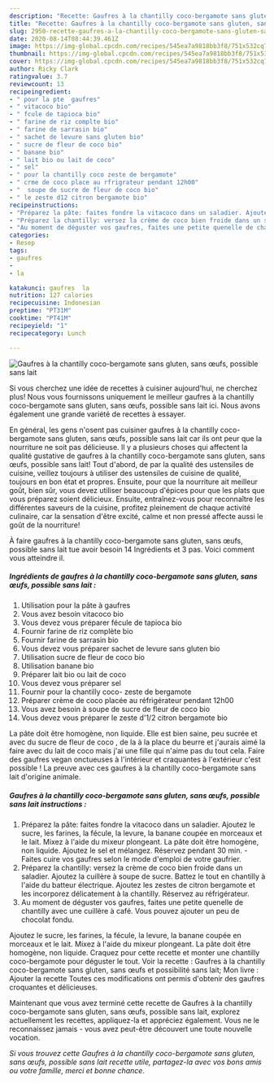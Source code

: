 ```yaml
---
description: "Recette: Gaufres à la chantilly coco-bergamote sans gluten, sans œufs, possible sans lait"
title: "Recette: Gaufres à la chantilly coco-bergamote sans gluten, sans œufs, possible sans lait"
slug: 2950-recette-gaufres-a-la-chantilly-coco-bergamote-sans-gluten-sans-oufs-possible-sans-lait
date: 2020-08-14T08:44:39.461Z
image: https://img-global.cpcdn.com/recipes/545ea7a9818bb3f8/751x532cq70/gaufres-a-la-chantilly-coco-bergamote-sans-gluten-sans-oeufs-possible-sans-lait-photo-principale-de-la-recette.jpg
thumbnail: https://img-global.cpcdn.com/recipes/545ea7a9818bb3f8/751x532cq70/gaufres-a-la-chantilly-coco-bergamote-sans-gluten-sans-oeufs-possible-sans-lait-photo-principale-de-la-recette.jpg
cover: https://img-global.cpcdn.com/recipes/545ea7a9818bb3f8/751x532cq70/gaufres-a-la-chantilly-coco-bergamote-sans-gluten-sans-oeufs-possible-sans-lait-photo-principale-de-la-recette.jpg
author: Ricky Clark
ratingvalue: 3.7
reviewcount: 13
recipeingredient:
- " pour la pte  gaufres"
- " vitacoco bio"
- " fcule de tapioca bio"
- " farine de riz complte bio"
- " farine de sarrasin bio"
- " sachet de levure sans gluten bio"
- " sucre de fleur de coco bio"
- " banane bio"
- " lait bio ou lait de coco"
- " sel"
- " pour la chantilly coco zeste de bergamote"
- " crme de coco place au rfrigrateur pendant 12h00"
- "  soupe de sucre de fleur de coco bio"
- " le zeste d12 citron bergamote bio"
recipeinstructions:
- "Préparez la pâte: faites fondre la vitacoco dans un saladier. Ajoutez le sucre, les farines, la fécule, la levure, la banane coupée en morceaux et le lait. Mixez à l&#39;aide du mixeur plongeant. La pâte doit être homogène, non liquide. Ajoutez le sel et mélangez. Réservez pendant 30 min. Faites cuire vos gaufres selon le mode d&#39;emploi de votre gaufrier."
- "Préparez la chantilly: versez la crème de coco bien froide dans un saladier. Ajoutez la cuillère à soupe de sucre. Battez le tout en chantilly à l&#39;aide du batteur électrique. Ajoutez les zestes de citron bergamote et les incorporez délicatement à la chantilly. Réservez au réfrigérateur."
- "Au moment de déguster vos gaufres, faites une petite quenelle de chantilly avec une cuillère à café. Vous pouvez ajouter un peu de chocolat fondu."
categories:
- Resep
tags:
- gaufres
- 
- la

katakunci: gaufres  la 
nutrition: 127 calories
recipecuisine: Indonesian
preptime: "PT31M"
cooktime: "PT41M"
recipeyield: "1"
recipecategory: Lunch

---
```



![Gaufres à la chantilly coco-bergamote sans gluten, sans œufs, possible sans lait](https://img-global.cpcdn.com/recipes/545ea7a9818bb3f8/751x532cq70/gaufres-a-la-chantilly-coco-bergamote-sans-gluten-sans-oeufs-possible-sans-lait-photo-principale-de-la-recette.jpg)

Si vous cherchez une idée de recettes à cuisiner aujourd'hui, ne cherchez plus! Nous vous fournissons uniquement le meilleur gaufres à la chantilly coco-bergamote sans gluten, sans œufs, possible sans lait ici. Nous avons également une grande variété de recettes à essayer.

En général, les gens n'osent pas cuisiner gaufres à la chantilly coco-bergamote sans gluten, sans œufs, possible sans lait car ils ont peur que la nourriture ne soit pas délicieuse. Il y a plusieurs choses qui affectent la qualité gustative de gaufres à la chantilly coco-bergamote sans gluten, sans œufs, possible sans lait! Tout d'abord, de par la qualité des ustensiles de cuisine, veillez toujours à utiliser des ustensiles de cuisine de qualité, toujours en bon état et propres. Ensuite, pour que la nourriture ait meilleur goût, bien sûr, vous devez utiliser beaucoup d'épices pour que les plats que vous préparez soient délicieux. Ensuite, entraînez-vous pour reconnaître les différentes saveurs de la cuisine, profitez pleinement de chaque activité culinaire, car la sensation d'être excité, calme et non pressé affecte aussi le goût de la nourriture!

<!--inarticleads1-->

À faire gaufres à la chantilly coco-bergamote sans gluten, sans œufs, possible sans lait tue avoir besoin 14 Ingrédients et 3 pas. Voici comment vous atteindre il.

##### Ingrédients de gaufres à la chantilly coco-bergamote sans gluten, sans œufs, possible sans lait :

1. Utilisation  pour la pâte à gaufres
1. Vous avez besoin  vitacoco bio
1. Vous devez vous préparer  fécule de tapioca bio
1. Fournir  farine de riz complète bio
1. Fournir  farine de sarrasin bio
1. Vous devez vous préparer  sachet de levure sans gluten bio
1. Utilisation  sucre de fleur de coco bio
1. Utilisation  banane bio
1. Préparer  lait bio ou lait de coco
1. Vous devez vous préparer  sel
1. Fournir  pour la chantilly coco- zeste de bergamote
1. Préparer  crème de coco placée au réfrigérateur pendant 12h00
1. Vous avez besoin  à soupe de sucre de fleur de coco bio
1. Vous devez vous préparer  le zeste d&#39;1/2 citron bergamote bio


La pâte doit être homogène, non liquide. Elle est bien saine, peu sucrée et avec du sucre de fleur de coco , de la à la place du beurre et j&#39;aurais aimé la faire avec du lait de coco mais j&#39;ai une fille qui n&#39;aime pas du tout cela. Faire des gaufres vegan onctueuses à l&#39;intérieur et craquantes à l&#39;extérieur c&#39;est possible ! La preuve avec ces gaufres à la chantilly coco-bergamote sans lait d&#39;origine animale. 

<!--inarticleads2-->

##### Gaufres à la chantilly coco-bergamote sans gluten, sans œufs, possible sans lait instructions :

1. Préparez la pâte: faites fondre la vitacoco dans un saladier. Ajoutez le sucre, les farines, la fécule, la levure, la banane coupée en morceaux et le lait. Mixez à l&#39;aide du mixeur plongeant. La pâte doit être homogène, non liquide. Ajoutez le sel et mélangez. Réservez pendant 30 min. - Faites cuire vos gaufres selon le mode d&#39;emploi de votre gaufrier.
1. Préparez la chantilly: versez la crème de coco bien froide dans un saladier. Ajoutez la cuillère à soupe de sucre. Battez le tout en chantilly à l&#39;aide du batteur électrique. Ajoutez les zestes de citron bergamote et les incorporez délicatement à la chantilly. Réservez au réfrigérateur.
1. Au moment de déguster vos gaufres, faites une petite quenelle de chantilly avec une cuillère à café. Vous pouvez ajouter un peu de chocolat fondu.


Ajoutez le sucre, les farines, la fécule, la levure, la banane coupée en morceaux et le lait. Mixez à l&#39;aide du mixeur plongeant. La pâte doit être homogène, non liquide. Craquez pour cette recette et monter une chantilly coco-bergamote pour déguster le tout. Voir la recette : Gaufres à la chantilly coco-bergamote sans gluten, sans œufs et possibilité sans lait; Mon livre : Ajouter la recette Toutes ces modifications ont permis d&#39;obtenir des gaufres croquantes et délicieuses. 

<!--inarticleads1-->

<p>
Maintenant que vous avez terminé cette recette de Gaufres à la chantilly coco-bergamote sans gluten, sans œufs, possible sans lait, explorez actuellement les recettes, appliquez-la et appréciez également. Vous ne le reconnaissez jamais - vous avez peut-être découvert une toute nouvelle vocation.
</p>

<p>
<i>Si vous trouvez cette Gaufres à la chantilly coco-bergamote sans gluten, sans œufs, possible sans lait recette utile, partagez-la avec vos bons amis ou votre famille, merci et bonne chance.</i>
</p>
